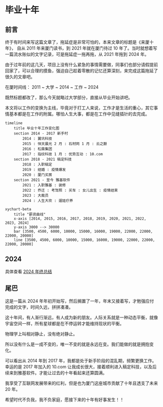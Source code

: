 # 毕业十年

## 前言

终于有时间来写这篇文章了，拖延症是非常可怕的，本来文章的标题是《来厦十年》， 自从 2011 年来厦门读书，到 2021 年就在厦门待过 10 年了。当时就想着写一篇流水账似的文字记录，可是拖延症一拖再拖，从 2021 年拖到 2024 年。

由于过年前的这几天，项目上没有什么紧急的事情需要做，同事们也部分请假提前回家了，可以合理的摸鱼，强迫自己趁着零散的记忆还算深刻，来完成这篇拖延了很久的文章吧。

在厦时间线：
2011 ~ 大学 ~ 2014 ~ 工作 ~ 2024

既然标题都改了，那么今天就略过大学部分，直接从毕业开始讲吧。

本文将以工作的变换为主线，毕竟对于打工人来说，工作才是生活的重心，其它事情基本都是在工作的附属。哪怕人生大事，都是在工作中见缝插针的去完成。

```mermaid-fullscreen
timeline
    title 毕业十年工作变化图
    section 2014 - 2017 新手村
        2014 : 翼讯科技
        2015 : 恒天晨光 2 月 : 石材网 1 月 : 云之巅
        2016 : 松霖集团
        2017 : 指纹科技 1 月 : 优势互动 : 10.com
    section 2018 - 2021 稿定科技
        2018 : 入职稿定
        2019 : 结婚 : 疫情爆发
        2020 : 厦门买房
    section 2021 - 至今 雅基软件
        2021 : 入职雅基 : 装修
        2022 : 乔迁 : 考驾照 : 买车 : 女儿出生 : 疫情结束
        2023 : 大裁员
        2024 : 人生大坎 : 遛娃疗养
```

```mermaid
xychart-beta
    title "薪资曲线"
    x-axis [2014, 2015, 2016, 2017, 2018, 2019, 2020, 2021, 2022, 2023, 2024]
    y-axis 3000 --> 30000
    bar [3500, 4500, 6000, 10000, 15000, 16000, 19000, 22000, 22000, 22000, 20000]
    line [3500, 4500, 6000, 10000, 15000, 16000, 19000, 22000, 22000, 22000, 20000]

```

<!--@include: ./2014.md-->
<!--@include: ./2015.md-->
<!--@include: ./2016.md-->
<!--@include: ./2017.md-->
<!--@include: ./2018.md-->
<!--@include: ./2019.md-->
<!--@include: ./2020.md-->
<!--@include: ./2021.md-->
<!--@include: ./2022.md-->
<!--@include: ./2023.md-->

## 2024

具体查看 [2024 年终总结](../year-end/index.md)

## 尾巴

这是一篇从 2024 年年初开始写，然后搁置了一年，年末又接着写，才勉强应付完成的文字，时间久远，拼拼凑凑。

这十年间，有人渐行渐远，有人成为新的朋友。人际关系就是一种动态平衡，就像宇宙空间一样，所有星球都是在不停运转才能维持现状的平衡。

物理学上叫相对静止，没有绝对静止。

所以没有什么是一成不变的，唯一不变的就是永远在变。我们能做的就是拥抱变化。

可以看出从 2014 年到 2017 年，我都是处于新手阶段的混乱期，频繁更换工作。幸运的是 2017 年加入的 10.com 让我成长很大，接着顺利进入稿定科技，以及后续来到雅基软件。才能让过去的十年看起来还算圆满。

我享受了互联网发展带来的红利，但是也为厦门这座城市贡献了十年且透支了未来 20 年。

希望时代不负我，我不负家庭，愿接下来的十年有好事发生！！
